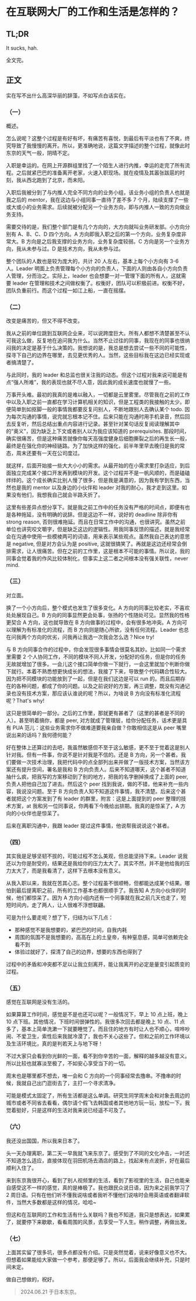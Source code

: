 # 在互联网大厂的工作和生活是怎样的？

## TL;DR

It sucks, hah.

全文完。

## 正文

实在写不出什么高深华丽的辞藻，不如写点白话实在。

### （一）

概述。

怎么说呢？这整个过程是有好有坏，有痛苦有喜悦，到最后有平淡也有了不爽，终究导致了我慢慢的离开。所以，更准确地说，这篇文字描述的整个过程，就像此时东京的天气一般，阴晴不定。

入职是幸运的。在网上开源群组里找了一个陌生人进行内推，幸运的走完了所有流程。之后就紧巴巴的准备离开老家，火速入职现场。就在疫情及其嚣张跋扈的时刻，我从西北跑到了北京，而未阳。

入职后我被分到了与内推人完全不同方向的业务小组，该业务小组的负责人也就是我之后的 mentor，我在这边与小组同事一直待了差不多 7 个月，陆续支撑了一些或大或小的业务需求。后续就被分配另一个业务方向，即与内推人一致的方向做业务支持。

需要交待的是，我们整个部门是有几个方向的，大方向就叫业务研发部。小方向分别有 A、B、C、D 四个方向。A 方向即我入职之后的第一个方向，业务复杂度非常大。B 方向是之后我支撑的业务方向，业务复杂度较弱。C 方向是另一个业务方向，我从未参与过。D 是技术方向，我从未参与过。

整个团队的人数也是较为庞大的，共计 20 人左右，基本上每个小方向有 3-6 人。Leader 明面上负责管理每个小方向的负责人，下面的人则由各自小方向负责人管理，分而治之。实际上，leader 也会想要一对一管理下面的所有人，这就需要 leader 在管理和技术之间做权衡了。权衡好，团队可以积极前进。权衡不好，团队负重前行。而这个过程一如江上船，一直在摇摆。

### （二）

改变是痛苦的，但又不得不改变。

我从之前的单位跳到互联网企业来，可以说跨度巨大。所有人都想不清楚甚至不认可我这么做，反复地在追问我为什么。当然不止过往的同事，我现在的同事也很纳闷我的决定是基于什么决策的。我想说的是，我总是想去尝试一些不同的可能性，探寻下自己的边界在哪里，去见更优秀的人。当然，这些目标我在这边已经实现或者搞清楚了。

与此同时，我的 leader 和总监也很关注我的动态。但这个过程对我来说可能是有点“强人所难”，我的表现也就不尽人意，因此我的成长速度也就慢了一些。

万事开头难。最初的我真的是难以融入，一切都是云里雾里。尽管我在之前的工作中以及入职之前一直都在学习计算机相关的知识，但是工程类的我接触的太少。即便简单到如抠脚一般的事情我都要反复问别人，不断地跟别人去确认某个 todo. 因为每次沟通的事情，说完就忘根本记不住。后来只能在沟通时用手机录音，然后回去反复听，然后总结出重点内容进行记录。甚至针对某句话反复阅读理解其中的“奥义”，因为缺乏上下文或者别人以为我应该知道的 prerequisites. 那段时间，确实很痛苦，但是这种痛苦就像你每天高强度健身后细胞撕裂之后的再生长一般，最终是在强化你的神经链路。为了加快这样的强化，前半年里早去晚归是我的常态，周末还要有一天在公司度过。

就这样，后面开始接一些大大小小的需求。从最开始的在小需求里打杂适应，到后面独立完成某个接口开发再到模块的开发。这个过程并不是一帆风顺的，而是磕磕绊绊的。这个成长确实比别人慢了很多，但是我是满意的，因为我有学到东西，当然也是我的 mentor 以及身边的小伙伴和 leader 对我的耐心，我才走到这里。如果没有他们，我想我自己就会半路夭折了。

这里有些差异点想分享下。就是我之前工作中的任务没有严格的时间点，即便有也是各种拖延，没有明确的说辞。但是这边不一样，说好的 deadline 除非你有 strong reason, 否则很难拖延。而且在日常工作中的沟通，也很讲究。虽然之前单位也讲究咬文嚼字，但是缺乏这边的逻辑性。用我同事反馈的描述，就是我经常会在沟通中使用一些模棱两可的词语，用来表示某些观点。虽然我自己表达的意思是 negative, 但是对方会认为是 positive, 这就很搞笑了。再就是这边还经常会倒排需求，让人很痛苦。但在之前的工作里，这是根本不可能的事情。所以说，我的同事会觉着我的作风比较体制化，但事实上这二者之间根本没有强关联性，never mind.

### （三）

对立面。

换了一个小方向后，整个模式也发生了很多变化。A 方向的同事比较老实，不喜欢处处展现自己。B 方向的同事显然更会处事，张扬的个性随处可见。显然我的性格更契合 A 方向，这也就导致在 B 方向做事的过程中，会有很多地冲突。A 方向可以理解为有标准化的流程，而 B 方向则是随心所欲，没有任何流程。Leader 也总在问我两个方向的优劣，问我再让我选一次我会怎么选？Nice try!

与 B 方向同事合作的过程中，你会发现很多事情会很莫名其妙。比如同一个需求里需要 2 个人协同工作，不同的模块不同人开发，分配好的任务，但是你的任务无故就增加了很多。一会儿这个接口简单你做一下就行，一会这里就加个判断你做下就行。本着不熟悉想更快成长的想法，我接了下来，导致整个代码耦合性较大。因为把不同模块的功能放到了一起，但是在我们这边是可以 run 的。而且后期存在的各种问题，都成了你的问题。以及之前说好的方案，再三调整，既没有沟通记录也没有技术方案，那应该认谁说的呢？所以，为啥说 B 方向没有标准化流程呢？That's why!

这只是很简单的一部分。之后的工作里，那就更有甚者了（这里的甚者是不同的人）。甚至明着搞你，都是 peer, 对方就成了管理层，给你分配任务，话术更是具有 PUA 范儿：这些业务需求你不做难道要我亲自做？你敢相信这是从 peer 嘴里说出来的话吗？我何德何能？

好在整体上还算过的去吧，我虽然敏感但不至于这么敏感，更不至于觉着这是别人针对我。但有一件事，你说不是针对我是不信的。还是 B 方向，另一个甚者。我们要做一次技术治理，我把代码中的点全部列出来并做了一版技术方案，当然该方案还有提升空间，署名是我和 B 方向负责人。后来不知道哪天，这个甚者不知道抽什么疯，把我写的方案移动到了别的地方，把我的名字删掉换成了上面的 peer, 负责人把他自己加了进去。然后这个 peer 找到我说，做的不错，他来补充一些内容，我说没问题。至于 B 方向负责人知不知道这件事情，我不清楚。后来这个甚者就把这个方案发到了有 leader 的群里，附言：这是上面提到的 peer 整理的技术方案，at 我和另一位同事说，你两看下今晚给出排期。我真的是惊呆了，A 方向的小伙伴也是惊呆了。

后来在离职沟通中，我跟 leader 提过这件事情，他说帮我说说这个甚者。

### （四）

其实我是足够坚韧不拔的，可能过程不怎么美观，但总能坚持下来。Leader 说我还以为你是耐受的，结果还是我给你的压力太大了。其实不然，并不是他给我的压力太大了，而是我看清了，这样下去根本没有意义。

从我入职以来，我就在苦其心志。整个过程虽不很顺畅，但都能达成某个结果。哪怕到最后提离职之前，所有的工作基本也都很顺手了。我告知 A 方向小伙伴的时候，他们都惊呆了。因为 A 方向小组内还有一个同事就在我之前几天也走了，短短时间内，走了两人，让人很难不浮想联翩。

可是为什么要走呢？想了下，归结为以下几点：

- 那种感觉不是我想要的，紧巴巴的时间，自我内耗
- 周围的氛围不是我想要的，高高在上的土皇帝，有种窒息感，简单可依赖完全看不到
- 体验过就好了，探清了自己的边界，想要的东西也得到了

过程中的矛盾和冲突都不足以让我立刻离开，能让我离开的必定是量变引起质变的过程。

### （五）

感觉在互联网是没有生活的。

如果算算工作时间，感觉是不是也还可以呢？一般情况下，早上 10 点上班，晚上 10 点下班。其他情况，下班时间很弹性的。我很多次回去都是晚上 10 点、11 点多了，基本上简单洗漱一下就要睡觉了。而且住的地方有时让人也不顺心，喧哗吵闹、不爱卫生，索性后来我就冷漠了，我也不关心这些了。但和之前的工作环境以及生活环境比，真的是判若天上与地下呀！

不过大家只会看到你光鲜的一面，看不到你辛苦的一面，解释的越多越没有意义。所以比较也就寡淡至极了，不如安心享受当下的一切。

周末也是哪里都不想去，唯一会和 C 方向的一个同事经常去撸串。不撸串的时候，我就自己出门逛街去了，主打一个寻求清净。

可能是模式太固定了，所有生活都是这么单调。研究生同学周末会和对象去周边的城市或者不同省去看看，偶尔请个假飞去韩国或者其他地方玩一玩，放松一下。我觉着挺好，只是这样的生活对我来说已经遥不可及了。

### （六）

我还没出国国，所以我来日本了。

头一天办理离职，第二天一早我就飞来东京了。感受到了不同的文化冲击，一时还不知道怎么适应，直接体现在羽田机场去酒店的路上，找起来有点波折，好在最后顺利入住了。

来到东京我很开心，看到了别人视频里的生活，看到了影视里的生活，自己也能亲自感受这不一样的感觉，真的是棒极了。我也跟民众说日语，因为来之前我学习了 2 周日语。只有在他们听不懂我说啥或者我听不懂他们说啥时会用英语或者翻译软件，当然大多数都是这样的情况，哈哈~

但这和在互联网的工作和生活有什么关联吗？我也不知道，我只是想表达，如果累了，就要停下来歇歇，看看周围的风景，去享受一下人生。稍作调整，再做出发。

### （七）

上面其实留了很多坑，很多点都没有介绍。只是突然觉着，说来好像意义也不大。但想着如果能给大家做一个参考，那便足够了。所以，后面我会继续补充，只是时间未定。

做自己想做的，祝好。

> 2024.06.21 于日本东京。
